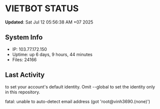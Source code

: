 # VIETBOT STATUS
**Updated**: Sat Jul 12 05:56:38 AM +07 2025

## System Info
- IP: 103.77.172.150
- Uptime: up 6 days, 9 hours, 44 minutes
- Files: 24166

## Last Activity

to set your account's default identity.
Omit --global to set the identity only in this repository.

fatal: unable to auto-detect email address (got 'root@vinh3690.(none)')
